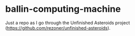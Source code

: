 # ballin-computing-machine

Just a repo as I go through the Unfinished Asteroids project (https://github.com/rezoner/unfinished-asteroids).
